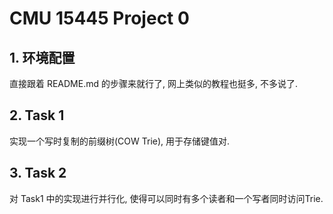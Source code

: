 # CMU 15445 Project 0


<!--more-->

## 1. 环境配置

直接跟着 README.md 的步骤来就行了, 网上类似的教程也挺多, 不多说了.

## 2. Task 1

实现一个写时复制的前缀树(COW Trie), 用于存储键值对.

## 3. Task 2

对 Task1 中的实现进行并行化, 使得可以同时有多个读者和一个写者同时访问Trie.
